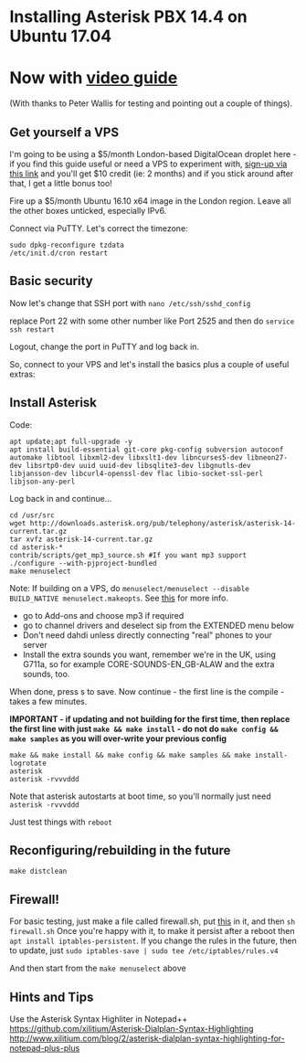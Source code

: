 # Installing Asterisk PBX 14.4 on Ubuntu 17.04
# Now with [video guide](https://youtu.be/h12NkJQwpYo)

(With thanks to Peter Wallis for testing and pointing out a couple of things).

## Get yourself a VPS

I'm going to be using a $5/month London-based DigitalOcean droplet here - if you find this guide useful or need a VPS to experiment with, [sign-up via this link](https://www.digitalocean.com/?refcode=3e12153ab02b) and you'll get $10 credit (ie: 2 months) and if you stick around after that, I get a little bonus too!

Fire up a $5/month Ubuntu 16.10 x64 image in the London region.
Leave all the other boxes unticked, especially IPv6.

Connect via PuTTY. Let's correct the timezone:

````
sudo dpkg-reconfigure tzdata
/etc/init.d/cron restart
````

## Basic security

Now let's change that SSH port with `nano /etc/ssh/sshd_config`

replace Port 22 with some other number like Port 2525 and then do `service ssh restart`

Logout, change the port in PuTTY and log back in. 

So, connect to your VPS and let's install the basics plus a couple of useful extras:

## Install Asterisk

Code:
```
apt update;apt full-upgrade -y
apt install build-essential git-core pkg-config subversion autoconf automake libtool libxml2-dev libxslt1-dev libncurses5-dev libneon27-dev libsrtp0-dev uuid uuid-dev libsqlite3-dev libgnutls-dev libjansson-dev libcurl4-openssl-dev flac libio-socket-ssl-perl libjson-any-perl 
```

Log back in and continue...

```
cd /usr/src
wget http://downloads.asterisk.org/pub/telephony/asterisk/asterisk-14-current.tar.gz
tar xvfz asterisk-14-current.tar.gz
cd asterisk-*
contrib/scripts/get_mp3_source.sh #If you want mp3 support
./configure --with-pjproject-bundled
make menuselect
```

Note: If building on a VPS, do ```menuselect/menuselect --disable BUILD_NATIVE menuselect.makeopts```. See [this](https://wiki.asterisk.org/wiki/display/AST/Building+and+Installing+Asterisk#BuildingandInstallingAsterisk-Buildingfornon-nativearchitectures) for more info.

    

- go to Add-ons and choose mp3 if required
- go to channel drivers and deselect sip from the EXTENDED menu below
- Don't need dahdi unless directly connecting "real" phones to your server
- Install the extra sounds you want, remember we're in the UK, using G711a, so for example CORE-SOUNDS-EN_GB-ALAW and the extra sounds, too. 

When done, press s to save. Now continue - the first line is the compile - takes a few minutes.

**IMPORTANT - if updating and not building for the first time, then replace the first line with just `make && make install` - do not do `make config && make samples` as you will over-write your previous config**

```
make && make install && make config && make samples && make install-logrotate
asterisk
asterisk -rvvvddd
```

Note that asterisk autostarts at boot time, so you'll normally just need `asterisk -rvvvddd`  

Just test things with `reboot`

## Reconfiguring/rebuilding in the future

    make distclean
    
## Firewall!

For basic testing, just make a file called firewall.sh, put [this](https://github.com/lardconcepts/asterisk-digitalocean-voipfone-config/blob/master/firewall.sh) in it, and then `sh firewall.sh`
Once you're happy with it, to make it persist after a reboot then  `apt install iptables-persistent`. If you change the rules in the future, then to update, just `sudo iptables-save | sudo tee /etc/iptables/rules.v4`    
    
And then start from the `make menuselect` above

## Hints and Tips

Use the Asterisk Syntax Highliter in Notepad++
https://github.com/xilitium/Asterisk-Dialplan-Syntax-Highlighting
http://www.xilitium.com/blog/2/asterisk-dialplan-syntax-highlighting-for-notepad-plus-plus


